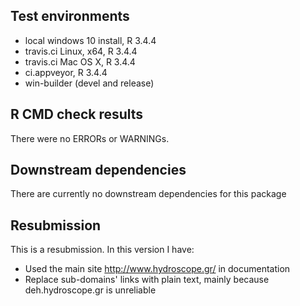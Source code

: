 ## Test environments
* local windows 10 install, R 3.4.4
* travis.ci Linux, x64, R 3.4.4
* travis.ci Mac OS X,  R 3.4.4
* ci.appveyor, R 3.4.4
* win-builder (devel and release)

## R CMD check results
There were no ERRORs or WARNINGs.

## Downstream dependencies
There are currently no downstream dependencies for this package

## Resubmission
This is a resubmission. In this version I have:
 * Used the main site http://www.hydroscope.gr/  in documentation
 * Replace sub-domains' links with plain text, mainly because  deh.hydroscope.gr is unreliable 
